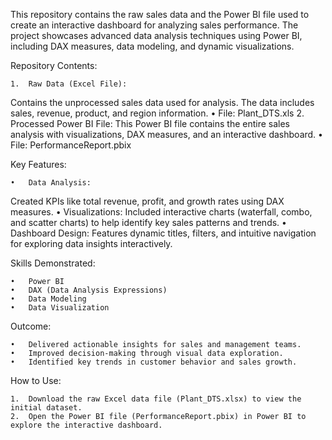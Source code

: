 This repository contains the raw sales data and the Power BI file used to create an interactive dashboard for analyzing sales performance. The project showcases advanced data analysis techniques using Power BI, including DAX measures, data modeling, and dynamic visualizations.

Repository Contents:

	1.	Raw Data (Excel File):
Contains the unprocessed sales data used for analysis. The data includes sales, revenue, product, and region information.
	•	File: Plant_DTS.xls
	2.	Processed Power BI File:
This Power BI file contains the entire sales analysis with visualizations, DAX measures, and an interactive dashboard.
	•	File: PerformanceReport.pbix

Key Features:

	•	Data Analysis:
Created KPIs like total revenue, profit, and growth rates using DAX measures.
	•	Visualizations:
Included interactive charts (waterfall, combo, and scatter charts) to help identify key sales patterns and trends.
	•	Dashboard Design:
Features dynamic titles, filters, and intuitive navigation for exploring data insights interactively.

Skills Demonstrated:

	•	Power BI
	•	DAX (Data Analysis Expressions)
	•	Data Modeling
	•	Data Visualization

Outcome:

	•	Delivered actionable insights for sales and management teams.
	•	Improved decision-making through visual data exploration.
	•	Identified key trends in customer behavior and sales growth.

How to Use:

	1.	Download the raw Excel data file (Plant_DTS.xlsx) to view the initial dataset.
	2.	Open the Power BI file (PerformanceReport.pbix) in Power BI to explore the interactive dashboard.
